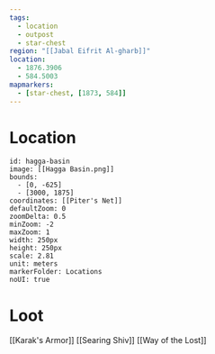 ```yaml
---
tags:
  - location
  - outpost
  - star-chest
region: "[[Jabal Eifrit Al-gharb]]"
location:
  - 1876.3906
  - 584.5003
mapmarkers:
  - [star-chest, [1873, 584]]
---
```

# Location
```leaflet
id: hagga-basin
image: [[Hagga Basin.png]]
bounds:
  - [0, -625]
  - [3000, 1875]
coordinates: [[Piter's Net]]
defaultZoom: 0
zoomDelta: 0.5
minZoom: -2
maxZoom: 1
width: 250px
height: 250px
scale: 2.81
unit: meters
markerFolder: Locations
noUI: true
```
# Loot
[[Karak's Armor]]
[[Searing Shiv]]
[[Way of the Lost]]